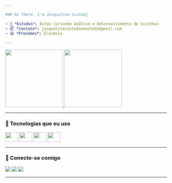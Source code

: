 ```yaml
---

### Hi There, I'm Jacqueline Custma👋

- 🌱 *Estudos*: Estou cursando Análise e Desenvolvimento de Sistemas
- 📫 *Contato*: jacquelinecustodiomachado@gmail.com
- 😄 *Pronomes*: Ela/Dela

---
```


<div>
  <a href="https://github.com/jackycustma">
    <img height="180em" src="https://github-readme-stats.vercel.app/api?username=jackycustma&theme=tokyonight&show_icons=true&hide_border=true&count_private=true"/>
    <img height="180em" src="https://github-readme-stats.vercel.app/api/top-langs/?username=jackycustma&theme=tokyonight&show_icons=true&hide_border=true&layout=compact"/>
  </a>
</div>

---

### 🚀 Tecnologias que eu uso

<div>
  <img height="30" width="40" src="https://cdn.jsdelivr.net/gh/devicons/devicon@latest/icons/nextjs/nextjs-plain.svg" />
  <img height="30" width="40" src="https://cdn.jsdelivr.net/gh/devicons/devicon@latest/icons/mysql/mysql-original.svg" />
  <img height="30" width="40" src="https://cdn.jsdelivr.net/gh/devicons/devicon@latest/icons/java/java-original.svg" />
  <img height="30" width="40" src="https://cdn.jsdelivr.net/gh/devicons/devicon@latest/icons/javascript/javascript-original.svg" />
</div>

---

### 📱 Conecte-se comigo

<div> 
  <a href="https://instagram.com/jacqueline_custma" target="_blank"><img src="https://img.shields.io/badge/-Instagram-%23E4405F?style=for-the-badge&logo=instagram&logoColor=white" target="_blank"></a>
  <a href="mailto:jacquelinecustodiomachado@gmail.com"><img src="https://img.shields.io/badge/-Gmail-%23333?style=for-the-badge&logo=gmail&logoColor=white" target="_blank"></a>
  <a href="https://www.linkedin.com/in/jacqueline-custodio-machado-b5b8a5273/" target="_blank"><img src="https://img.shields.io/badge/-LinkedIn-%230077B5?style=for-the-badge&logo=linkedin&logoColor=white" target="_blank"></a> 
</div>

---
